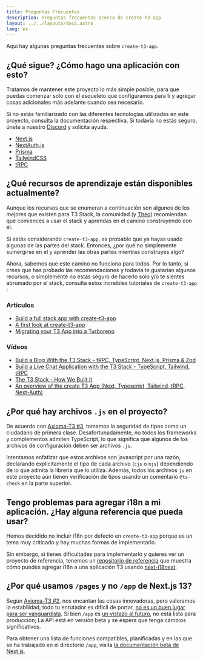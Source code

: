 ```yaml
---
title: Preguntas Frecuentes
description: Preguntas frecuentes acerca de create T3 app
layout: ../../layouts/docs.astro
lang: es
---
```


Aquí hay algunas preguntas frecuentes sobre `create-t3-app`.

## ¿Qué sigue? ¿Cómo hago una aplicación con esto?

Tratamos de mantener este proyecto lo más simple posible, para que puedas comenzar solo con el esqueleto que configuramos para ti y agregar cosas adicionales más adelante cuando sea necesario.

Si no estás familiarizado con las diferentes tecnologías utilizadas en este proyecto, consulta la documentación respectiva. Si todavía no estás seguro, únete a nuestro [Discord](https://t3.gg/discord) y solicita ayuda.

- [Next.js](https://nextjs.org/)
- [NextAuth.js](https://next-auth.js.org)
- [Prisma](https://prisma.io)
- [TailwindCSS](https://tailwindcss.com)
- [tRPC](https://trpc.io)

## ¿Qué recursos de aprendizaje están disponibles actualmente?

Aunque los recursos que se enumeran a continuación son algunos de los mejores que existen para T3 Stack, la comunidad (y [Theo](https://youtu.be/rzwaaWH0ksk?t=1436)) recomiendan que comiences a usar el stack y aprendas en el camino construyendo con él.

Si estás considerando `create-t3-app`, es probable que ya hayas usado algunas de las partes del stack. Entonces, ¿por qué no simplemente sumergirse en el y aprender las otras partes mientras construyes algo?

Ahora, sabemos que este camino no funciona para todos. Por lo tanto, si crees que has probado las recomendaciones y todavía te gustarían algunos recursos, o simplemente no estás seguro de hacerlo solo y/o te sientes abrumado por el stack, consulta estos increíbles tutoriales de `create-t3-app `:

### Artículos

- [Build a full stack app with create-t3-app](https://www.nexxel.dev/blog/ct3a-guestbook)
- [A first look at create-t3-app](https://dev.to/ajcwebdev/a-first-look-at-create-t3-app-1i8f)
- [Migrating your T3 App into a Turborepo](https://www.jumr.dev/blog/t3-turbo)

### Vídeos

- [Build a Blog With the T3 Stack - tRPC, TypeScript, Next.js, Prisma & Zod](https://www.youtube.com/watch?v=syEWlxVFUrY)
- [Build a Live Chat Application with the T3 Stack - TypeScript, Tailwind, tRPC](https://www.youtube.com/watch?v=dXRRY37MPuk)
- [The T3 Stack - How We Built It](https://www.youtube.com/watch?v=H-FXwnEjSsI)
- [An overview of the create T3 App (Next, Typescript, Tailwind, tRPC, Next-Auth)](https://www.youtube.com/watch?v=VJH8dsPtbeU)

## ¿Por qué hay archivos `.js` en el proyecto?

De acuerdo con [Axioma-T3 #3](/es/introduction#la-seguridad-de-tipos-no-es-opcional), tomamos la seguridad de tipos como un ciudadano de primera clase. Desafortunadamente, no todos los frameworks y complementos admiten TypeScript, lo que significa que algunos de los archivos de configuración deben ser archivos `.js`.

Intentamos enfatizar que estos archivos son javascript por una razón, declarando explícitamente el tipo de cada archivo (`cjs` o `mjs`) dependiendo de lo que admita la librería que lo utiliza. Además, todos los archivos `js` en este proyecto aún tienen verificación de tipos usando un comentario `@ts-check` en la parte superior.

## Tengo problemas para agregar i18n a mi aplicación. ¿Hay alguna referencia que pueda usar?

Hemos decidido no incluir i18n por defecto en `create-t3-app` porque es un tema muy criticado y hay muchas formas de implementarlo.

Sin embargo, si tienes dificultades para implementarlo y quieres ver un proyecto de referencia, tenemos un [repositorio de referencia](https://github.com/juliusmarminge/t3-i18n) que muestra cómo puedes agregar i18n a una aplicación T3 usando [next-i18next](https://github.com/i18next/next-i18next).

## ¿Por qué usamos `/pages` y no `/app` de Next.js 13?

Según [Axioma-T3 #2](/es/introduction#responsablemente-vanguardista), nos encantan las cosas innovadoras, pero valoramos la estabilidad, todo tu enrutador es difícil de portar, [no es un buen lugar para ser vanguardista](https://youtu.be/mnwUbtieOuI?t=1662). Si bien `/app` es [un vistazo al futuro](https://youtu.be/rnsC-12PVlM?t=818), no está lista para producción; La API está en versión beta y se espera que tenga cambios significativos.

Para obtener una lista de funciones compatibles, planificadas y en las que se ha trabajado en el directorio `/app`, visita [la documentación beta de Next.js](https://beta.nextjs.org/docs/app-directory-roadmap#supported-and-planned-features).
